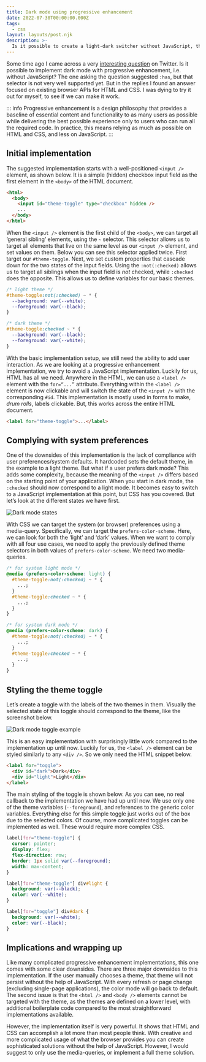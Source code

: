 ```yaml
---
title: Dark mode using progressive enhancement
date: 2022-07-30T00:00:00.000Z
tags:
  - css
layout: layouts/post.njk
description: >-
  Is it possible to create a light-dark switcher without JavaScript, that takes into account system preferences? Let’s find out.
---
```


Some time ago I came across a very [interesting question](https://twitter.com/sebastienlorber/status/1499768302788354053) on Twitter. Is it possible to implement dark mode with progressive enhancement, i.e. without JavaScript? The one asking the question suggested `:has`, but that selector is not very well supported yet. But in the replies I found an answer focused on existing browser APIs for HTML and CSS. I was dying to try it out for myself, to see if we can make it work.

::: info
Progressive enhancement is a design philosophy that provides a baseline of essential content and functionality to as many users as possible while delivering the best possible experience only to users who can run all the required code. In practice, this means relying as much as possible on HTML and CSS, and less on JavaScript.
:::

## Initial implementation

The suggested implementation starts with a well-positioned `<input />` element, as shown below. It is a simple (hidden) checkbox input field as the first element in the `<body>` of the HTML document.

```html
<html>
  <body>
    <input id="theme-toggle" type="checkbox" hidden />
    ...
  </body>
</html>
```

When the `<input />` element is the first child of the `<body>`, we can target all ‘general sibling’ elements, using the `~` selector. This selector allows us to target all elements that live on the same level as our `<input />` element, and set values on them. Below you can see this selector applied twice. First target our `#theme-toggle`. Next, we set custom properties that cascade down for the two states of the input fields. Using the `:not(:checked)` allows us to target all siblings when the input field is _not_ checked, while `:checked` does the opposite. This allows us to define variables for our basic themes.

```css
/* light theme */
#theme-toggle:not(:checked) ~ * {
  --background: var(--white);
  --foreground: var(--black);
}

/* dark theme */
#theme-toggle:checked ~ * {
  --background: var(--black);
  --foreground: var(--white);
}
```

With the basic implementation setup, we still need the ability to add user interaction. As we are looking at a progressive enhancement implementation, we try to avoid a JavaScript implementation. Luckily for us, HTML has all we need. Anywhere in the HTML, we can use a `<label />` element with the `for=“...”` attribute. Everything within the `<label />` element is now clickable and will switch the state of the `<input />` with the corresponding `#id`. This implementation is mostly used in forms to make, _drum rolls_, labels clickable. But, this works across the entire HTML document.

```html
<label for="theme-toggle">...</label>
```

## Complying with system preferences

One of the downsides of this implementation is the lack of compliance with user preferences/system defaults. It hardcoded sets the default theme, in the example to a light theme. But what if a user prefers dark mode? This adds some complexity, because the meaning of the `<input />` differs based on the starting point of your application. When you start in dark mode, the `:checked` should now correspond to a light mode. It becomes easy to switch to a JavaScript implementation at this point, but CSS has you covered. But let’s look at the different states we have first.

![Dark mode states](/img/dark-mode.png)

With CSS we can target the system (or browser) preferences using a media-query. Specifically, we can target the `prefers-color-scheme`. Here, we can look for both the ‘light’ and ‘dark’ values. When we want to comply with all four use cases, we need to apply the previously defined theme selectors in both values of `prefers-color-scheme`. We need two media-queries.

```css
/* for system light mode */
@media (prefers-color-scheme: light) {
  #theme-toggle:not(:checked) ~ * {
    ...;
  }
  #theme-toggle:checked ~ * {
    ...;
  }
}

/* for system dark mode */
@media (prefers-color-scheme: dark) {
  #theme-toggle:not(:checked) ~ * {
    ...;
  }
  #theme-toggle:checked ~ * {
    ...;
  }
}
```

## Styling the theme toggle

Let’s create a toggle with the labels of the two themes in them. Visually the selected state of this toggle should correspond to the theme, like the screenshot below.

![Dark mode toggle example](/img/dark-mode-toggle.png)

This is an easy implementation with surprisingly little work compared to the implementation up until now. Luckily for us, the `<label />` element can be styled similarly to any `<div />`. So we only need the HTML snippet below.

```html
<label for="toggle">
  <div id="dark">Dark</div>
  <div id="light">Light</div>
</label>
```

The main styling of the toggle is shown below. As you can see, no real callback to the implementation we have had up until now. We use only one of the theme variables (`--foreground`), and references to the generic color variables. Everything else for this simple toggle just works out of the box due to the selected colors. Of course, more complicated toggles can be implemented as well. These would require more complex CSS.

```css
label[for="theme-toggle"] {
  cursor: pointer;
  display: flex;
  flex-direction: row;
  border: 1px solid var(--foreground);
  width: max-content;
}

label[for="theme-toggle"] div#light {
  background: var(--black);
  color: var(--white);
}

label[for="toggle"] div#dark {
  background: var(--white);
  color: var(--black);
}
```

## Implications and wrapping up

Like many complicated progressive enhancement implementations, this one comes with some clear downsides. There are three major downsides to this implementation. If the user manually chooses a theme, that theme will not persist without the help of JavaScript. With every refresh or page change (excluding single-page applications), the color mode will go back to default. The second issue is that the `<html />` and `<body />` elements cannot be targeted with the theme, as the themes are defined on a lower level, with additional boilerplate code compared to the most straightforward implementations available.

However, the implementation itself is very powerful. It shows that HTML and CSS can accomplish a lot more than most people think. With creative and more complicated usage of what the browser provides you can create sophisticated solutions without the help of JavaScript. However, I would suggest to only use the media-queries, or implement a full theme solution.
